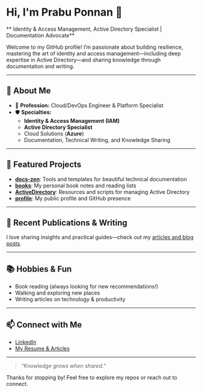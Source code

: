 # Hi, I'm Prabu Ponnan 👋

** Identity & Access Management, Active Directory Specialist | Documentation Advocate**

Welcome to my GitHub profile! I’m passionate about building resilience, mastering the art of identity and access management—including deep expertise in Active Directory—and sharing knowledge through documentation and writing.

---

## 🚀 About Me

- 💼 **Profession:** Cloud/DevOps Engineer & Platform Specialist  
- 🛡️ **Specialties:**  
  - **Identity & Access Management (IAM)**
  - **Active Directory Specialist**
  - Cloud Solutions (**Azure**)
  - Documentation, Technical Writing, and Knowledge Sharing

---

## 🌟 Featured Projects

- [**docs-zen**](https://github.com/p-prabu/docs-zen): Tools and templates for beautiful technical documentation  
- [**books**](https://github.com/p-prabu/books): My personal book notes and reading lists  
- [**ActiveDirectory**](https://github.com/p-prabu/ActiveDirectory): Resources and scripts for managing Active Directory  
- [**profile**](https://github.com/p-prabu/profile): My public profile and GitHub presence  

---

## 📝 Recent Publications & Writing

I love sharing insights and practical guides—check out my [articles and blog posts](https://techblog.prabuponnan.in/).

---

## 📚 Hobbies & Fun

- Book reading (always looking for new recommendations!)
- Walking and exploring new places
- Writing articles on technology & productivity

---

## 📫 Connect with Me

- [LinkedIn](https://www.linkedin.com/in/prabu-ponnan-ab4803b0/)
- [My Resume & Articles](https://resume.prabuponnan.in/)

---

> _“Knowledge grows when shared.”_

Thanks for stopping by! Feel free to explore my repos or reach out to connect.

